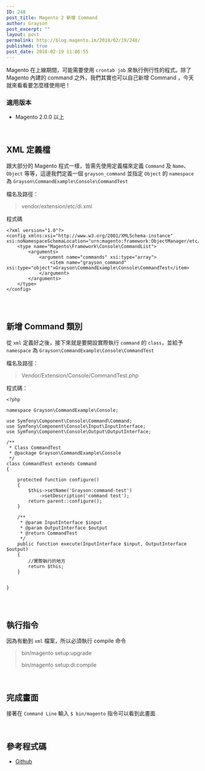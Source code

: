 ```yaml
---
ID: 248
post_title: Magento 2 新增 Command
author: Grayson
post_excerpt: ""
layout: post
permalink: http://blog.magento.im/2018/02/19/248/
published: true
post_date: 2018-02-19 11:06:55
---
```

Magento 在上線期間，可能需要使用 <code>crontab job</code> 來執行例行性的程式。除了 Magento 內建的 command 之外，我們其實也可以自己新增 Command ，今天就來看看要怎麼樣使用吧！

<h3>適用版本</h3>

<ul>
<li>Magento 2.0.0 以上</li>
</ul>

<br>

<h2>XML 定義檔</h2>

跟大部分的 Magento 程式一樣，皆需先使用定義檔來定義 <code>Command</code> 及 <code>Name</code>、<code>Object</code> 等等，這邊我們定義一個 <code>grayson_command</code> 並指定 <code>Object</code> 的 <code>namespace</code> 為 <code>Grayson\CommandExample\Console\CommandTest</code>

檔名及路徑：

<blockquote>
  vendor/extension/etc/di.xml
</blockquote>

程式碼

<pre class="line-numbers prism-highlight" data-start="1"><code class="language-null">&lt;?xml version="1.0"?&gt;
&lt;config xmlns:xsi="http://www.w3.org/2001/XMLSchema-instance" xsi:noNamespaceSchemaLocation="urn:magento:framework:ObjectManager/etc/config.xsd"&gt;
    &lt;type name="Magento\Framework\Console\CommandList"&gt;
        &lt;arguments&gt;
            &lt;argument name="commands" xsi:type="array"&gt;
                &lt;item name="grayson_command" xsi:type="object"&gt;Grayson\CommandExample\Console\CommandTest&lt;/item&gt;
            &lt;/argument&gt;
        &lt;/arguments&gt;
    &lt;/type&gt;
&lt;/config&gt;

</code></pre>

<br>

<h2>新增 Command 類別</h2>

從 <code>xml</code> 定義好之後，接下來就是要開設實際執行 <code>command</code> 的 <code>class</code>，並給予 <code>namespace</code> 為 <code>Grayson\CommandExample\Console\CommandTest</code>

檔名及路徑：

<blockquote>
  Vendor/Extension/Console/CommandTest.php
</blockquote>

程式碼：

<pre class="line-numbers prism-highlight" data-start="1"><code class="language-php">&lt;?php

namespace Grayson\CommandExample\Console;

use Symfony\Component\Console\Command\Command;
use Symfony\Component\Console\Input\InputInterface;
use Symfony\Component\Console\Output\OutputInterface;

/**
 * Class CommandTest
 * @package Grayson\CommandExample\Console
 */
class CommandTest extends Command
{

    protected function configure()
    {
        $this-&gt;setName('Grayson:command-test')
            -&gt;setDescription('command test');
        return parent::configure();
    }

    /**
     * @param InputInterface $input
     * @param OutputInterface $output
     * @return CommandTest
     */
    public function execute(InputInterface $input, OutputInterface $output)
    {
        //實際執行的地方
        return $this;
    }


}

</code></pre>

<br>

<h2>執行指令</h2>

因為有動到 <code>xml</code> 檔案，所以必須執行 compile 命令

<blockquote>
  bin/magento setup:upgrade
  
  bin/magento setup:di:compile
</blockquote>

<br>

<h2>完成畫面</h2>

接著在 <code>Command Line</code> 輸入 <code>$ bin/magento</code> 指令可以看到此畫面
<img src="http://blog.magento.im/wp-content/uploads/2018/02/%E8%9E%A2%E5%B9%95%E5%BF%AB%E7%85%A7-2018-02-19-10.42.47-1024x516.png" alt="" />

<br>

<h2>參考程式碼</h2>

<ul>
<li><a href="https://github.com/GraysonChiang/CommandExample" title="Github">Github</a></li>
</ul>